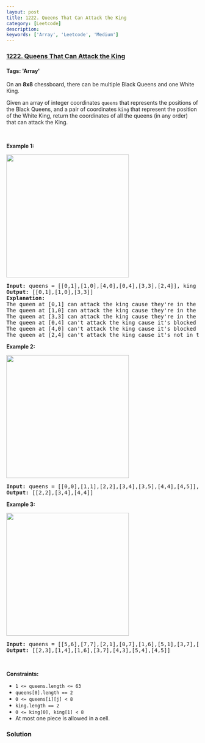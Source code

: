 ```yaml
---
layout: post
title: 1222. Queens That Can Attack the King
category: [Leetcode]
description: 
keywords: ['Array', 'Leetcode', 'Medium']
---
```

### [1222. Queens That Can Attack the King](https://leetcode.com/problems/queens-that-can-attack-the-king)

#### Tags: 'Array'

<div class="content__u3I1 question-content__JfgR"><div><p>On an <strong>8x8</strong> chessboard, there can be multiple Black Queens and one White King.</p>
<p>Given an array of integer coordinates <code>queens</code> that represents the positions of the Black Queens, and a pair of coordinates <code>king</code> that represent the position of the White King, return the coordinates of all the queens (in any order) that can attack the King.</p>
<p> </p>
<p><strong>Example 1:</strong></p>
<p><img alt="" src="https://assets.leetcode.com/uploads/2019/10/01/untitled-diagram.jpg" style="width: 321px; height: 321px;"/></p>
<pre><strong>Input:</strong> queens = [[0,1],[1,0],[4,0],[0,4],[3,3],[2,4]], king = [0,0]
<strong>Output:</strong> [[0,1],[1,0],[3,3]]
<strong>Explanation:</strong>  
The queen at [0,1] can attack the king cause they're in the same row. 
The queen at [1,0] can attack the king cause they're in the same column. 
The queen at [3,3] can attack the king cause they're in the same diagnal. 
The queen at [0,4] can't attack the king cause it's blocked by the queen at [0,1]. 
The queen at [4,0] can't attack the king cause it's blocked by the queen at [1,0]. 
The queen at [2,4] can't attack the king cause it's not in the same row/column/diagnal as the king.
</pre>
<p><strong>Example 2:</strong></p>
<p><strong><img alt="" src="https://assets.leetcode.com/uploads/2019/10/01/untitled-diagram-1.jpg" style="width: 321px; height: 321px;"/></strong></p>
<pre><strong>Input:</strong> queens = [[0,0],[1,1],[2,2],[3,4],[3,5],[4,4],[4,5]], king = [3,3]
<strong>Output:</strong> [[2,2],[3,4],[4,4]]
</pre>
<p><strong>Example 3:</strong></p>
<p><strong><img alt="" src="https://assets.leetcode.com/uploads/2019/10/01/untitled-diagram-2.jpg" style="width: 321px; height: 321px;"/></strong></p>
<pre><strong>Input:</strong> queens = [[5,6],[7,7],[2,1],[0,7],[1,6],[5,1],[3,7],[0,3],[4,0],[1,2],[6,3],[5,0],[0,4],[2,2],[1,1],[6,4],[5,4],[0,0],[2,6],[4,5],[5,2],[1,4],[7,5],[2,3],[0,5],[4,2],[1,0],[2,7],[0,1],[4,6],[6,1],[0,6],[4,3],[1,7]], king = [3,4]
<strong>Output:</strong> [[2,3],[1,4],[1,6],[3,7],[4,3],[5,4],[4,5]]
</pre>
<p> </p>
<p><strong>Constraints:</strong></p>
<ul>
<li><code>1 &lt;= queens.length &lt;= 63</code></li>
<li><code>queens[0].length == 2</code></li>
<li><code>0 &lt;= queens[i][j] &lt; 8</code></li>
<li><code>king.length == 2</code></li>
<li><code>0 &lt;= king[0], king[1] &lt; 8</code></li>
<li>At most one piece is allowed in a cell.</li>
</ul>
</div></div>

### Solution
